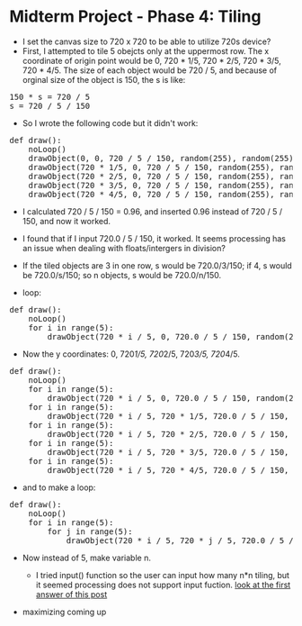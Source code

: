 # Midterm Project - Phase 4: Tiling

- I set the canvas size to 720 x 720 to be able to utilize 720s device?
- First, I attempted to tile 5 obejcts only at the uppermost row. The x coordinate of origin point would be 0, 720 * 1/5, 720 * 2/5, 720 * 3/5, 720 * 4/5. The size of each object would be 720 / 5, and because of orginal size of the object is 150, the s is like:
<pre>
150 * s = 720 / 5
s = 720 / 5 / 150
</pre>

- So I wrote the following code but it didn't work:
<pre>
def draw():
    noLoop()
    drawObject(0, 0, 720 / 5 / 150, random(255), random(255), random(255))
    drawObject(720 * 1/5, 0, 720 / 5 / 150, random(255), random(255), random(255))
    drawObject(720 * 2/5, 0, 720 / 5 / 150, random(255), random(255), random(255))
    drawObject(720 * 3/5, 0, 720 / 5 / 150, random(255), random(255), random(255))
    drawObject(720 * 4/5, 0, 720 / 5 / 150, random(255), random(255), random(255))
</pre>

- I calculated 720 / 5 / 150 = 0.96, and inserted 0.96 instead of 720 / 5 / 150, and now it worked.

- I found that if I input 720.0 / 5 / 150, it worked. It seems processing has an issue when dealing with floats/intergers in division?

- If the tiled objects are 3 in one row, s would be 720.0/3/150; if 4, s would be 720.0/s/150; so n objects, s would be 720.0/n/150.


- loop:
<pre>
def draw():
    noLoop()
    for i in range(5):
        drawObject(720 * i / 5, 0, 720.0 / 5 / 150, random(255), random(255), random(255))
</pre>

- Now the y coordinates: 0, 720*1/5, 720*2/5, 720*3/5, 720*4/5.
<pre>
def draw():
    noLoop()
    for i in range(5):
        drawObject(720 * i / 5, 0, 720.0 / 5 / 150, random(255), random(255), random(255))
    for i in range(5):
        drawObject(720 * i / 5, 720 * 1/5, 720.0 / 5 / 150, random(255), random(255), random(255))
    for i in range(5):
        drawObject(720 * i / 5, 720 * 2/5, 720.0 / 5 / 150, random(255), random(255), random(255))
    for i in range(5):
        drawObject(720 * i / 5, 720 * 3/5, 720.0 / 5 / 150, random(255), random(255), random(255))
    for i in range(5):
        drawObject(720 * i / 5, 720 * 4/5, 720.0 / 5 / 150, random(255), random(255), random(255))
</pre>

- and to make a loop:
<pre>
def draw():
    noLoop()
    for i in range(5):
        for j in range(5):
            drawObject(720 * i / 5, 720 * j / 5, 720.0 / 5 / 150, random(255), random(255), random(255))
</pre>

- Now instead of 5, make variable n.
    - I tried input() function so the user can input how many n*n tiling, but it seemed processing does not support input fuction. [look at the first answer of this post](https://forum.processing.org/two/discussion/23646/how-to-use-input-with-python-processing-running-on-a-mac.html)

- maximizing coming up